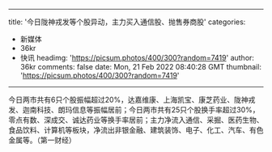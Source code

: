
---
title: '今日陇神戎发等个股异动，主力买入通信股、抛售券商股'
categories: 
 - 新媒体
 - 36kr
 - 快讯
headimg: 'https://picsum.photos/400/300?random=7419'
author: 36kr
comments: false
date: Mon, 21 Feb 2022 08:40:28 GMT
thumbnail: 'https://picsum.photos/400/300?random=7419'
---

<div>   
今日两市共有6只个股振幅超过20%，达嘉维康、上海凯宝、康芝药业、陇神戎发、迦南科技、朗玛信息等振幅居前；今日两市共有25只个股换手率超过30%，零点有数、深成交、诚达药业等换手率居前；主力净流入通信、采掘、医药生物、食品饮料、计算机等板块，净流出非银金融、建筑装饰、电子、化工、汽车、有色金属等。（第一财经）  
</div>
            